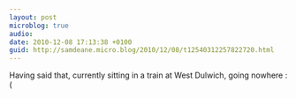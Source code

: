 ```yaml
---
layout: post
microblog: true
audio: 
date: 2010-12-08 17:13:38 +0100
guid: http://samdeane.micro.blog/2010/12/08/t12540312257822720.html
---
```

Having said that, currently sitting in a train at West Dulwich, going nowhere :(
